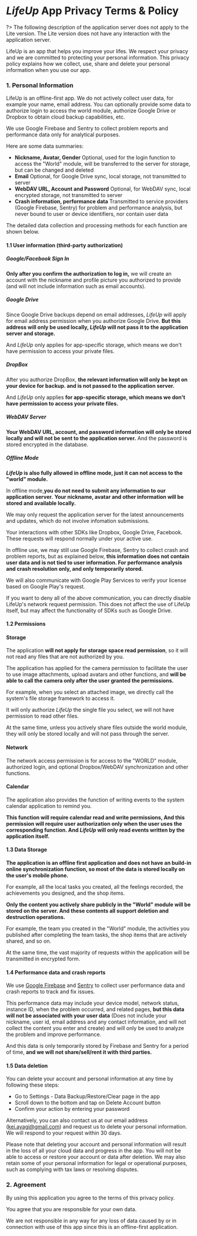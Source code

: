 # *LifeUp* App Privacy Terms & Policy

?> The following description of the application server does not apply to the Lite version. The Lite version does not have any interaction with the application server.

LifeUp is an app that helps you improve your lifes. We respect your privacy and we are committed to protecting your personal information. This privacy policy explains how we collect, use, share and delete your personal information when you use our app.

### 1. Personal Information

LifeUp is an offline-first app. We do not actively collect user data, for example your name, email
address. You can optionally provide some data to authorize login to access the world module,
authorize Google Drive or Dropbox to obtain cloud backup capabilities, etc.

We use Google Firebase and Sentry to collect problem reports and performance data only for
analytical purposes.

Here are some data summaries:

- **Nickname, Avatar, Gender**
  Optional, used for the login function to access the "World" module, will be transferred to the server for storage, but can be changed and deleted
- **Email**
  Optional, for Google Drive sync, local storage, not transmitted to server
- **WebDAV URL, Account and Password**
  Optional, for WebDAV sync, local encrypted storage, not transmitted to server
- **Crash information, performance data**
  Transmitted to service providers (Google Firebase, Sentry) for problem and performance analysis, but never bound to user or device identifiers, nor contain user data

The detailed data collection and processing methods for each function are shown below.

#### 1.1 User information (third-party authorization)

##### Google/Facebook Sign In

**Only after you confirm the authorization to log in,** we will create an account with the nickname
and profile picture you authorized to provide (and will not include information such as email
accounts).

##### Google Drive

Since Google Drive backups depend on email addresses, *LifeUp* will apply for email address
permission when you authorize Google Drive. **But this address will only be used locally, *LifeUp*
will not pass it to the application server and storage.**

And *LifeUp* only applies for app-specific storage, which means we don't have permission to access
your private files.

##### DropBox

After you authorize DropBox, **the relevant information will only be kept on your device for backup.
and is not passed to the application server.**

And *LifeUp* only applies **for app-specific storage, which means we don't have permission to access
your private files.**

##### WebDAV Server

**Your WebDAV URL, account, and password information will only be stored locally and will not be
sent to the application server.** And the password is stored encrypted in the database.

##### Offline Mode

***LifeUp* is also fully allowed in offline mode, just it can not access to the "world" module.**

In offline mode,**you do not need to submit any information to our application server.**
**Your nickname, avatar and other information will be stored and available locally.**

We may only request the application server for the latest announcements and updates, which do not involve infomation submissions.

Your interactions with other SDKs like Dropbox, Google Drive, Facebook. These requests will respond normally under your active use.

In offline use, we may still use Google Firebase, Sentry to collect crash and problem reports, but as explained below, **this information does not contain user data and is not tied to user information. For performance analysis and crash resolution only, and only temporarily stored.**

We will also communicate with Google Play Services to verify your license based on Google Play's request.

If you want to deny all of the above communication, you can directly disable LifeUp's network request permission. This does not affect the use of LifeUp itself, but may affect the functionality of SDKs such as Google Drive.


#### 1.2 Permissions

#### Storage

The application **will not apply for storage space read permission**, so it will not read any files that are not authorized by you.

The application has applied for the camera permission to facilitate the user to use image attachments, upload avatars and other functions, and **will be able to call the camera only after the user granted the permissions.**

For example, when you select an attached image, we directly call the system's file storage framework to access it.

It will only authorize *LifeUp* the single file you select, we will not have permission to read other files.

At the same time, unless you actively share files outside the world module, they will only be stored locally and will not pass through the server.

#### Network

The network access permission is for access to the "WORLD" module, authorized login, and optional Dropbox/WebDAV synchronization and other functions.

#### Calendar

The application also provides the function of writing events to the system calendar application to remind you. 

**This function will require calendar read and write permissions, And this permission will require user authorization only when the user uses the corresponding function. And *LifeUp* will only read events written by the application itself.**

#### 1.3 Data Storage

**The application is an offline first application and does not have an build-in online
synchronization function, so most of the data is stored locally on the user's mobile phone.**

For example, all the local tasks you created, all the feelings recorded, the achievements you
designed, and the shop items.

**Only the content you actively share publicly in the "World" module will be stored on the server.
And these contents all support deletion and destruction operations.**

For example, the team you created in the "World" module, the activities you published after
completing the team tasks, the shop items that are actively shared, and so on.

At the same time, the vast majority of requests within the application will be transmitted in
encrypted form.

#### 1.4 Performance data and crash reports

We use [Google Firebase](https://firebase.google.com/) and [Sentry](https://sentry.io/) to collect user performance data and crash reports to track and fix issues.

This performance data may include your device model, network status, instance ID, when the problem occurred, and related pages, **but this data will not be associated with your user data** (Does not include your nickname, user id, email address and any contact information, and will not collect the content you enter and create) and will only be used to analyze the problem and improve performance.

And this data is only temporarily stored by Firebase and Sentry for a period of time, **and we will**
**not share/sell/rent it with third parties.**

#### 1.5 Data deletion

You can delete your account and personal information at any time by following these steps:

- Go to Settings - Data Backup/Restore/Clear page in the app
- Scroll down to the bottom and tap on Delete Account button
- Confirm your action by entering your password

Alternatively, you can also contact us at our email address (kei.ayagi@gmail.com) and request us to delete your personal information. We will respond to your request within 30 days.

Please note that deleting your account and personal information will result in the loss of all your cloud data and progress in the app. You will not be able to access or restore your account or data after deletion. We may also retain some of your personal information for legal or operational purposes, such as complying with tax laws or resolving disputes.


### 2. Agreement

By using this application you agree to the terms of this privacy policy.

You agree that you are responsible for your own data.

We are not responsible in any way for any loss of data caused by or in connection with use of this
app since this is an offline-first application. 